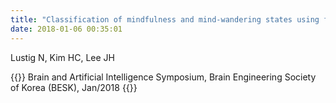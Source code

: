 ```yaml
---
title: "Classification of mindfulness and mind-wandering states using functional connectivity patterns"
date: 2018-01-06 00:35:01
---
```


Lustig N, Kim HC, Lee JH 

{{<format bright-green>}}
Brain and Artificial Intelligence Symposium, Brain Engineering Society of Korea (BESK), Jan/2018
{{</format>}}

